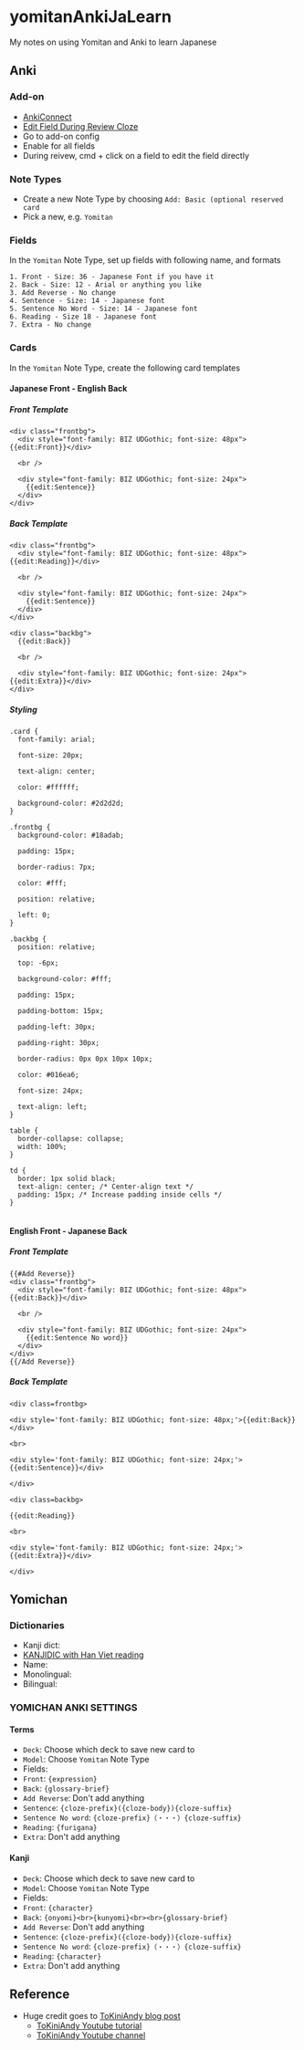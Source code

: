 # yomitanAnkiJaLearn
My notes on using Yomitan and Anki to learn Japanese

## Anki

### Add-on
- [AnkiConnect](https://ankiweb.net/shared/info/2055492159)
- [Edit Field During Review Cloze](https://ankiweb.net/shared/info/385888438)
-   Go to add-on config
-   Enable for all fields
-   During reivew, cmd + click on a field to edit the field directly

### Note Types
- Create a new Note Type by choosing `Add: Basic (optional reserved card`
- Pick a new, e.g. `Yomitan`

### Fields
In the `Yomitan` Note Type, set up fields with following name, and formats
```
1. Front - Size: 36 - Japanese Font if you have it
2. Back - Size: 12 - Arial or anything you like
3. Add Reverse - No change
4. Sentence - Size: 14 - Japanese font
5. Sentence No Word - Size: 14 - Japanese font
6. Reading - Size 18 - Japanese font
7. Extra - No change
```
### Cards
In the `Yomitan` Note Type, create the following card templates
#### Japanese Front - English Back
##### Front Template
```
<div class="frontbg">
  <div style="font-family: BIZ UDGothic; font-size: 48px">{{edit:Front}}</div>

  <br />

  <div style="font-family: BIZ UDGothic; font-size: 24px">
    {{edit:Sentence}}
  </div>
</div>

```
##### Back Template
```
<div class="frontbg">
  <div style="font-family: BIZ UDGothic; font-size: 48px">{{edit:Reading}}</div>

  <br />

  <div style="font-family: BIZ UDGothic; font-size: 24px">
    {{edit:Sentence}}
  </div>
</div>

<div class="backbg">
  {{edit:Back}}

  <br />

  <div style="font-family: BIZ UDGothic; font-size: 24px">{{edit:Extra}}</div>
</div>
```
##### Styling
```
.card {
  font-family: arial;

  font-size: 20px;

  text-align: center;

  color: #ffffff;

  background-color: #2d2d2d;
}

.frontbg {
  background-color: #18adab;

  padding: 15px;

  border-radius: 7px;

  color: #fff;

  position: relative;

  left: 0;
}

.backbg {
  position: relative;

  top: -6px;

  background-color: #fff;

  padding: 15px;

  padding-bottom: 15px;

  padding-left: 30px;

  padding-right: 30px;

  border-radius: 0px 0px 10px 10px;

  color: #016ea6;

  font-size: 24px;

  text-align: left;
}

table {
  border-collapse: collapse;
  width: 100%;
}

td {
  border: 1px solid black;
  text-align: center; /* Center-align text */
  padding: 15px; /* Increase padding inside cells */
}


```

#### English Front - Japanese Back
##### Front Template
```
{{#Add Reverse}}
<div class="frontbg">
  <div style="font-family: BIZ UDGothic; font-size: 48px">{{edit:Back}}</div>

  <br />

  <div style="font-family: BIZ UDGothic; font-size: 24px">
    {{edit:Sentence No word}}
  </div>
</div>
{{/Add Reverse}}
```
##### Back Template
```
<div class=frontbg>

<div style='font-family: BIZ UDGothic; font-size: 48px;'>{{edit:Back}}</div>

<br>

<div style='font-family: BIZ UDGothic; font-size: 24px;'>{{edit:Sentence}}</div>

</div>

<div class=backbg>

{{edit:Reading}}

<br>

<div style='font-family: BIZ UDGothic; font-size: 24px;'>{{edit:Extra}}</div>

</div>
```


## Yomichan

### Dictionaries
- Kanji dict:
-   [KANJIDIC with Han Viet reading](https://github.com/piji333/yomitan_kanjidic_vi/blob/main/original_dicts/kanji/kanjidic/%5BKanji%5D%20KANJIDIC%20(English)%20(Recommended)/%5BKanji%5D%20KANJIDIC%20(English)%20(Recommended)_vi.zip)
- Name:
- Monolingual:
- Bilingual:

### YOMICHAN ANKI SETTINGS
#### Terms
- `Deck`: Choose which deck to save new card to
- `Model`: Choose `Yomitan` Note Type
- Fields:
-   `Front`: `{expression}`
-   `Back`: `{glossary-brief}`
-   `Add Reverse`: Don't add anything
-   `Sentence`: `{cloze-prefix}({cloze-body}){cloze-suffix}`
-   `Sentence No word`: `{cloze-prefix}（・・・）{cloze-suffix}`
-   `Reading`: `{furigana}`
-   `Extra`: Don't add anything
#### Kanji
- `Deck`: Choose which deck to save new card to
- `Model`: Choose `Yomitan` Note Type
- Fields:
-   `Front`: `{character}`
-   `Back`: `{onyomi}<br>{kunyomi}<br><br>{glossary-brief}`
-   `Add Reverse`: Don't add anything
-   `Sentence`: `{cloze-prefix}({cloze-body}){cloze-suffix}`
-   `Sentence No word`: `{cloze-prefix}（・・・）{cloze-suffix}`
-   `Reading`: `{character}`
-   `Extra`: Don't add anything


## Reference
- Huge credit goes to [ToKiniAndy blog post](https://www.tokiniandy.com/blog/using-yomichan-to-learn-japanese)
  -   [ToKiniAndy Youtube tutorial](https://www.youtube.com/watch?v=OJxndUGN8Cg)
  -   [ToKiniAndy Youtube channel](https://www.youtube.com/@ToKiniAndy)
